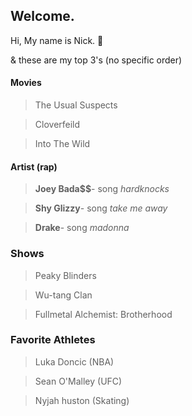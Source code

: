 ## Welcome.

Hi, My name is Nick. :bamboo:

& these are my top 3's (no specific order)

#### Movies 
 > The Usual Suspects

 > Cloverfeild 

 > Into The Wild 

#### Artist (rap)
 > **Joey Bada$$**- song *hardknocks*

 > **Shy Glizzy**- song *take me away* 

 > **Drake**- song *madonna*

### Shows 
 > Peaky Blinders 

 > Wu-tang Clan 

 > Fullmetal Alchemist: Brotherhood 

### Favorite Athletes
 > Luka Doncic (NBA)

 > Sean O'Malley (UFC)

 > Nyjah huston (Skating)


